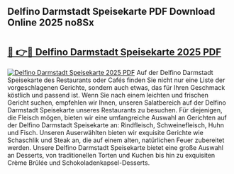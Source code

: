 ## Delfino Darmstadt Speisekarte PDF Download Online 2025 no8Sx

# <h2><a href="http://gc8l6cr.nevu.top/?p=Delfino+Darmstadt+Speisekarte">🔗 👉🔴 Delfino Darmstadt Speisekarte 2025 PDF</a></h2>

[![Delfino Darmstadt Speisekarte 2025 PDF](https://i.imgur.com/dBaPXMq.png)](http://gc8l6cr.nevu.top/?p=Delfino+Darmstadt+Speisekarte)
Auf der Delfino Darmstadt Speisekarte des Restaurants oder Cafés finden Sie nicht nur eine Liste der vorgeschlagenen Gerichte, sondern auch etwas, das für Ihren Geschmack köstlich und passend ist. Wenn Sie nach einem leichten und frischen Gericht suchen, empfehlen wir Ihnen, unseren Salatbereich auf der Delfino Darmstadt Speisekarte unseres Restaurants zu besuchen. Für diejenigen, die Fleisch mögen, bieten wir eine umfangreiche Auswahl an Gerichten auf der Delfino Darmstadt Speisekarte an: Rindfleisch, Schweinefleisch, Huhn und Fisch. Unseren Auserwählten bieten wir exquisite Gerichte wie Schaschlik und Steak an, die auf einem alten, natürlichen Feuer zubereitet werden. Unsere Delfino Darmstadt Speisekarte bietet eine große Auswahl an Desserts, von traditionellen Torten und Kuchen bis hin zu exquisiten Crème Brûlée und Schokoladenkapsel-Desserts.
